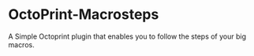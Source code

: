 # OctoPrint-Macrosteps
A Simple Octoprint plugin that enables you to follow the steps of your big macros.
